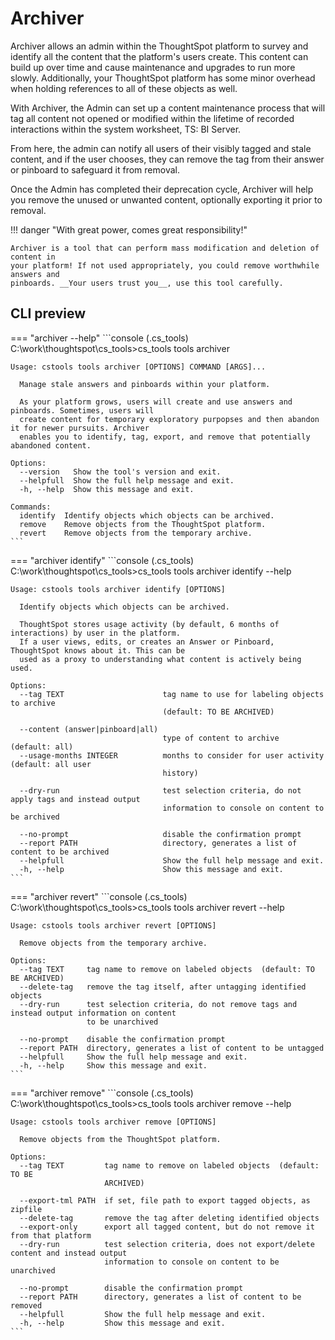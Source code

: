 # Archiver

Archiver allows an admin within the ThoughtSpot platform to survey and identify all the
content that the platform's users create. This content can build up over time and cause
maintenance and upgrades to run more slowly. Additionally, your ThoughtSpot platform has
some minor overhead when holding references to all of these objects as well.

With Archiver, the Admin can set up a content maintenance process that will tag all
content not opened or modified within the lifetime of recorded interactions within the 
system worksheet, TS: BI Server.

From here, the admin can notify all users of their visibly tagged and stale content, and
if the user chooses, they can remove the tag from their answer or pinboard to safeguard
it from removal.

Once the Admin has completed their deprecation cycle, Archiver will help you remove the
unused or unwanted content, optionally exporting it prior to removal.

!!! danger "With great power, comes great responsibility!"

    Archiver is a tool that can perform mass modification and deletion of content in
    your platform! If not used appropriately, you could remove worthwhile answers and
    pinboards. __Your users trust you__, use this tool carefully.

## CLI preview

=== "archiver --help"
    ```console
    (.cs_tools) C:\work\thoughtspot\cs_tools>cs_tools tools archiver

    Usage: cstools tools archiver [OPTIONS] COMMAND [ARGS]...

      Manage stale answers and pinboards within your platform.

      As your platform grows, users will create and use answers and pinboards. Sometimes, users will
      create content for temporary exploratory purpopses and then abandon it for newer pursuits. Archiver
      enables you to identify, tag, export, and remove that potentially abandoned content.

    Options:
      --version   Show the tool's version and exit.
      --helpfull  Show the full help message and exit.
      -h, --help  Show this message and exit.

    Commands:
      identify  Identify objects which objects can be archived.
      remove    Remove objects from the ThoughtSpot platform.
      revert    Remove objects from the temporary archive.
    ```

=== "archiver identify"
    ```console
    (.cs_tools) C:\work\thoughtspot\cs_tools>cs_tools tools archiver identify --help

    Usage: cstools tools archiver identify [OPTIONS]

      Identify objects which objects can be archived.

      ThoughtSpot stores usage activity (by default, 6 months of interactions) by user in the platform.
      If a user views, edits, or creates an Answer or Pinboard, ThoughtSpot knows about it. This can be
      used as a proxy to understanding what content is actively being used.

    Options:
      --tag TEXT                      tag name to use for labeling objects to archive
                                      (default: TO BE ARCHIVED)

      --content (answer|pinboard|all)
                                      type of content to archive  (default: all)
      --usage-months INTEGER          months to consider for user activity (default: all user
                                      history)

      --dry-run                       test selection criteria, do not apply tags and instead output
                                      information to console on content to be archived

      --no-prompt                     disable the confirmation prompt
      --report PATH                   directory, generates a list of content to be archived
      --helpfull                      Show the full help message and exit.
      -h, --help                      Show this message and exit.
    ```

=== "archiver revert"
    ```console
    (.cs_tools) C:\work\thoughtspot\cs_tools>cs_tools tools archiver revert --help

    Usage: cstools tools archiver revert [OPTIONS]

      Remove objects from the temporary archive.

    Options:
      --tag TEXT     tag name to remove on labeled objects  (default: TO BE ARCHIVED)
      --delete-tag   remove the tag itself, after untagging identified objects
      --dry-run      test selection criteria, do not remove tags and instead output information on content
                     to be unarchived

      --no-prompt    disable the confirmation prompt
      --report PATH  directory, generates a list of content to be untagged
      --helpfull     Show the full help message and exit.
      -h, --help     Show this message and exit.
    ```

=== "archiver remove"
    ```console
    (.cs_tools) C:\work\thoughtspot\cs_tools>cs_tools tools archiver remove --help

    Usage: cstools tools archiver remove [OPTIONS]

      Remove objects from the ThoughtSpot platform.

    Options:
      --tag TEXT         tag name to remove on labeled objects  (default: TO BE
                         ARCHIVED)

      --export-tml PATH  if set, file path to export tagged objects, as zipfile
      --delete-tag       remove the tag after deleting identified objects
      --export-only      export all tagged content, but do not remove it from that platform
      --dry-run          test selection criteria, does not export/delete content and instead output
                         information to console on content to be unarchived

      --no-prompt        disable the confirmation prompt
      --report PATH      directory, generates a list of content to be removed
      --helpfull         Show the full help message and exit.
      -h, --help         Show this message and exit.
    ```
